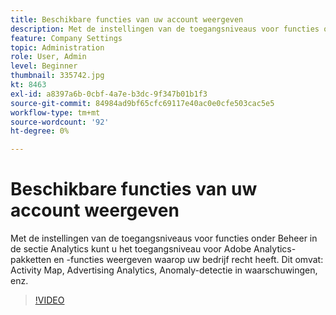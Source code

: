 ```yaml
---
title: Beschikbare functies van uw account weergeven
description: Met de instellingen van de toegangsniveaus voor functies onder Beheer in de sectie Analytics kunt u het toegangsniveau voor Adobe Analytics-pakketten en -functies weergeven waarop uw bedrijf recht heeft. Dit omvat Activity Map, Advertising Analytics, Anomaly-detectie in waarschuwingen, enz.
feature: Company Settings
topic: Administration
role: User, Admin
level: Beginner
thumbnail: 335742.jpg
kt: 8463
exl-id: a8397a6b-0cbf-4a7e-b3dc-9f347b01b1f3
source-git-commit: 84984ad9bf65cfc69117e40ac0e0cfe503cac5e5
workflow-type: tm+mt
source-wordcount: '92'
ht-degree: 0%

---
```


# Beschikbare functies van uw account weergeven

Met de instellingen van de toegangsniveaus voor functies onder Beheer in de sectie Analytics kunt u het toegangsniveau voor Adobe Analytics-pakketten en -functies weergeven waarop uw bedrijf recht heeft. Dit omvat: Activity Map, Advertising Analytics, Anomaly-detectie in waarschuwingen, enz.

>[!VIDEO](https://video.tv.adobe.com/v/335742/?quality=12&learn=on)
